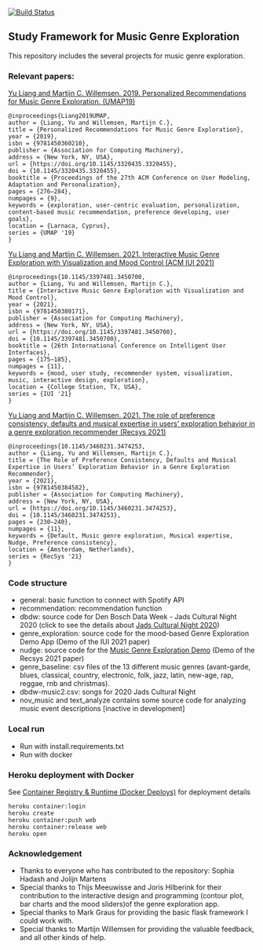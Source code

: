 [![Build Status](https://jenkins.tuneblendr.com/job/argueview-js/job/master/42/badge/icon)](https://jenkins.tuneblendr.com/job/argueview-js/job/master/42/)
## Study Framework for Music Genre Exploration
This repository includes the several projects for music genre exploration.

### Relevant papers:
[Yu Liang and Martijn C. Willemsen. 2019. Personalized 
Recommendations for Music Genre Exploration. (UMAP19)](https://dl.acm.org/doi/abs/10.1145/3320435.3320455)
  ```
  @inproceedings{Liang2019UMAP,
  author = {Liang, Yu and Willemsen, Martijn C.}, 
  title = {Personalized Recommendations for Music Genre Exploration}, 
  year = {2019}, 
  isbn = {9781450360210}, 
  publisher = {Association for Computing Machinery}, 
  address = {New York, NY, USA}, 
  url = {https://doi.org/10.1145/3320435.3320455}, 
  doi = {10.1145/3320435.3320455}, 
  booktitle = {Proceedings of the 27th ACM Conference on User Modeling, Adaptation and Personalization}, 
  pages = {276–284}, 
  numpages = {9}, 
  keywords = {exploration, user-centric evaluation, personalization, content-based music recommendation, preference developing, user goals}, 
  location = {Larnaca, Cyprus}, 
  series = {UMAP '19}
}
```

[Yu Liang and Martijn C. Willemsen. 2021. Interactive Music Genre Exploration with Visualization and Mood Control (ACM IUI 2021)](https://dl.acm.org/doi/abs/10.1145/3397481.3450700)
```
@inproceedings{10.1145/3397481.3450700,
author = {Liang, Yu and Willemsen, Martijn C.},
title = {Interactive Music Genre Exploration with Visualization and Mood Control},
year = {2021},
isbn = {9781450380171},
publisher = {Association for Computing Machinery},
address = {New York, NY, USA},
url = {https://doi.org/10.1145/3397481.3450700},
doi = {10.1145/3397481.3450700},
booktitle = {26th International Conference on Intelligent User Interfaces},
pages = {175–185},
numpages = {11},
keywords = {mood, user study, recommender system, visualization, music, interactive design, exploration},
location = {College Station, TX, USA},
series = {IUI '21}
}
```
[Yu Liang and Martijn C. Willemsen. 2021. The role of preference consistency, defaults and musical expertise in users’ exploration 
behavior in a genre exploration recommender (Recsys 2021)](https://doi.org/10.1145/3460231.3474253)

```
@inproceedings{10.1145/3460231.3474253,
author = {Liang, Yu and Willemsen, Martijn C.},
title = {The Role of Preference Consistency, Defaults and Musical Expertise in Users’ Exploration Behavior in a Genre Exploration Recommender},
year = {2021},
isbn = {9781450384582},
publisher = {Association for Computing Machinery},
address = {New York, NY, USA},
url = {https://doi.org/10.1145/3460231.3474253},
doi = {10.1145/3460231.3474253},
pages = {230–240},
numpages = {11},
keywords = {Default, Music genre exploration, Musical expertise, Nudge, Preference consistency},
location = {Amsterdam, Netherlands},
series = {RecSys '21}
}

```

### Code structure
- general: basic function to connect with Spotify API
- recommendation: recommendation function 
- dbdw: source code for Den Bosch Data Week - Jads Cultural Night 2020
  (click to see the details about [Jads Cultural Night 2020](https://www.denbosch.nl/nl/denboschdataweek/dinsdag))
- genre_exploration: source code for the mood-based Genre Exploration Demo App (Demo of the IUI 2021 paper)
- nudge: source code for the 
[Music Genre Exploration Demo](https://music-genre-explore.herokuapp.com/) (Demo of the Recsys 2021 paper)
- genre_baseline: csv files of the 13 different music genres (avant-garde, 
  blues, classical, country, electronic, folk, jazz, latin, new-age, rap, reggae, rnb and christmas).
- dbdw-music2.csv: songs for 2020 Jads Cultural Night
- nov_music and text_analyze contains some source code for analyzing music event descriptions [inactive in development]

### Local run
- Run with install.requirements.txt
- Run with docker

### Heroku deployment with Docker
See [Container Registry & Runtime (Docker Deploys)](https://devcenter.heroku.com/articles/container-registry-and-runtime) for deployment details
```
heroku container:login
heroku create
heroku container:push web
heroku container:release web
heroku open
```

### Acknowledgement
- Thanks to everyone who has contributed to the repository: Sophia Hadash and Jolijn Martens
- Special thanks to Thijs Meeuwisse and Joris Hilberink for their contribution to the interactive design and programming
(contour plot, bar charts and the mood sliders)of the genre exploration app.
- Special thanks to Mark Graus for providing the basic flask framework I could work with.
- Special thanks to Martijn Willemsen for providing the valuable feedback, and all other kinds of help.
